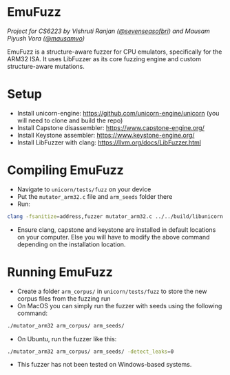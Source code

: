 # EmuFuzz

_Project for CS6223 by Vishruti Ranjan ([@sevenseasofbri](https://github.com/sevenseasofbri)) and Mausam Piyush Vora ([@mausamvo](https://github.com/mausamvo))_


EmuFuzz is a structure-aware fuzzer for CPU emulators, specifically for the ARM32 ISA. It uses LibFuzzer as its core fuzzing engine and custom structure-aware mutations. 

# Setup
- Install unicorn-engine: https://github.com/unicorn-engine/unicorn (you will need to clone and build the repo)
- Install Capstone disassembler: https://www.capstone-engine.org/
- Install Keystone assembler: https://www.keystone-engine.org/
- Install LibFuzzer with clang: https://llvm.org/docs/LibFuzzer.html 

# Compiling EmuFuzz
- Navigate to `unicorn/tests/fuzz` on your device
- Put the `mutator_arm32.c` file and `arm_seeds` folder there
- Run:

```bash
clang -fsanitize=address,fuzzer mutator_arm32.c ../../build/libunicorn.a -I../../include -o mutator_arm32 -lcapstone -lkeystone -DCUSTOM_MUTATOR
```

- Ensure clang, capstone and keystone are installed in default locations on your computer. Else you will have to modify the above command depending on the installation location.

# Running EmuFuzz
- Create a folder `arm_corpus/` in `unicorn/tests/fuzz` to store the new corpus files from the fuzzing run
- On MacOS you can simply run the fuzzer with seeds using the following command:

```bash
./mutator_arm32 arm_corpus/ arm_seeds/
```

- On Ubuntu, run the fuzzer like this:

```bash
./mutator_arm32 arm_corpus/ arm_seeds/ -detect_leaks=0
```

- This fuzzer has not been tested on Windows-based systems. 
